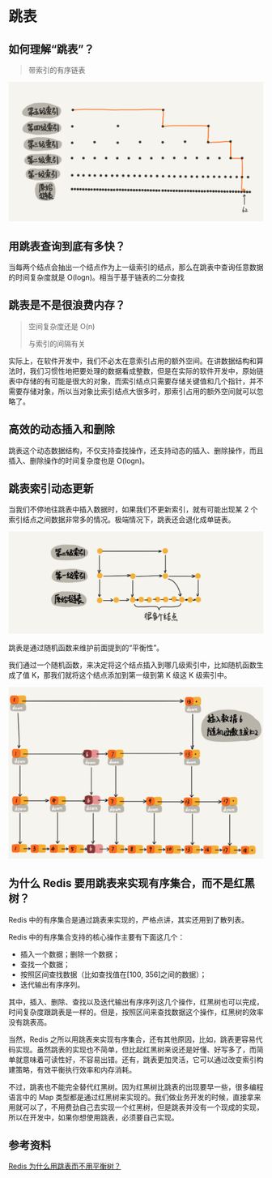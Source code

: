 # 跳表

## 如何理解“跳表”？

> 带索引的有序链表

![image-20210215223037797](09_跳表.assets/image-20210215223037797.png)

## 用跳表查询到底有多快？

当每两个结点会抽出一个结点作为上一级索引的结点，那么在跳表中查询任意数据的时间复杂度就是 O(logn)。相当于基于链表的二分查找

## 跳表是不是很浪费内存？

>  空间复杂度还是 O(n)
>
>  与索引的间隔有关

实际上，在软件开发中，我们不必太在意索引占用的额外空间。在讲数据结构和算法时，我们习惯性地把要处理的数据看成整数，但是在实际的软件开发中，原始链表中存储的有可能是很大的对象，而索引结点只需要存储关键值和几个指针，并不需要存储对象，所以当对象比索引结点大很多时，那索引占用的额外空间就可以忽略了。

## 高效的动态插入和删除

跳表这个动态数据结构，不仅支持查找操作，还支持动态的插入、删除操作，而且插入、删除操作的时间复杂度也是 O(logn)。

## 跳表索引动态更新

当我们不停地往跳表中插入数据时，如果我们不更新索引，就有可能出现某 2 个索引结点之间数据非常多的情况。极端情况下，跳表还会退化成单链表。

![image-20210215223514443](09_跳表.assets/image-20210215223514443.png)

跳表是通过随机函数来维护前面提到的“平衡性”。

我们通过一个随机函数，来决定将这个结点插入到哪几级索引中，比如随机函数生成了值 K，那我们就将这个结点添加到第一级到第 K 级这 K 级索引中。

![image-20210215223551704](09_跳表.assets/image-20210215223551704.png)

## 为什么 Redis 要用跳表来实现有序集合，而不是红黑树？

Redis 中的有序集合是通过跳表来实现的，严格点讲，其实还用到了散列表。

Redis 中的有序集合支持的核心操作主要有下面这几个：

* 插入一个数据；删除一个数据；
* 查找一个数据；
* 按照区间查找数据（比如查找值在[100, 356]之间的数据）；
* 迭代输出有序序列。

其中，插入、删除、查找以及迭代输出有序序列这几个操作，红黑树也可以完成，时间复杂度跟跳表是一样的。但是，按照区间来查找数据这个操作，红黑树的效率没有跳表高。

当然，Redis 之所以用跳表来实现有序集合，还有其他原因，比如，跳表更容易代码实现。虽然跳表的实现也不简单，但比起红黑树来说还是好懂、好写多了，而简单就意味着可读性好，不容易出错。还有，跳表更加灵活，它可以通过改变索引构建策略，有效平衡执行效率和内存消耗。

不过，跳表也不能完全替代红黑树。因为红黑树比跳表的出现要早一些，很多编程语言中的 Map 类型都是通过红黑树来实现的。我们做业务开发的时候，直接拿来用就可以了，不用费劲自己去实现一个红黑树，但是跳表并没有一个现成的实现，所以在开发中，如果你想使用跳表，必须要自己实现。

## 参考资料

[Redis 为什么用跳表而不用平衡树？](https://juejin.cn/post/6844903446475177998)

